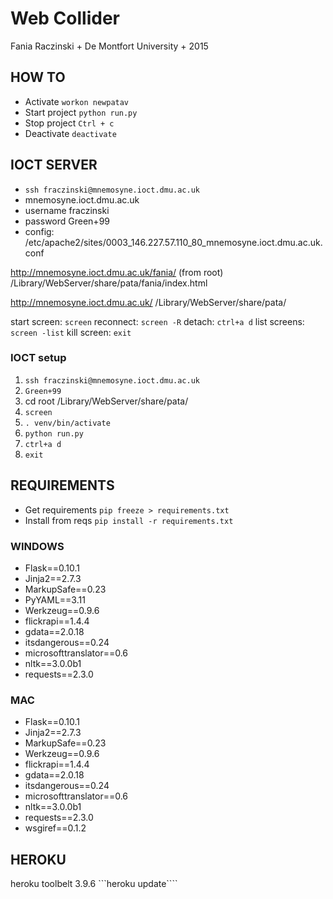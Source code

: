
# Web Collider

Fania Raczinski + De Montfort University + 2015

## HOW TO

- Activate ```workon newpatav```
- Start project ```python run.py```
- Stop project ```Ctrl + c```
- Deactivate ```deactivate```


## IOCT SERVER
- ```ssh fraczinski@mnemosyne.ioct.dmu.ac.uk```
- mnemosyne.ioct.dmu.ac.uk
- username fraczinski
- password Green+99
- config: /etc/apache2/sites/0003_146.227.57.110_80_mnemosyne.ioct.dmu.ac.uk.conf

http://mnemosyne.ioct.dmu.ac.uk/fania/
(from root)
/Library/WebServer/share/pata/fania/index.html

http://mnemosyne.ioct.dmu.ac.uk/
/Library/WebServer/share/pata/

start screen: ```screen```
reconnect: ```screen -R```
detach:	```ctrl+a d```
list screens: ```screen -list```
kill screen: ```exit```

### IOCT setup

1. ```ssh fraczinski@mnemosyne.ioct.dmu.ac.uk```
2. ```Green+99```
3. cd root /Library/WebServer/share/pata/
4. ```screen```
5. ```. venv/bin/activate```
6. ```python run.py```
7. ```ctrl+a d```
8. ```exit```


## REQUIREMENTS

- Get requirements ```pip freeze > requirements.txt```
- Install from reqs ```pip install -r requirements.txt```

### WINDOWS

- Flask==0.10.1
- Jinja2==2.7.3
- MarkupSafe==0.23
- PyYAML==3.11
- Werkzeug==0.9.6
- flickrapi==1.4.4
- gdata==2.0.18
- itsdangerous==0.24
- microsofttranslator==0.6
- nltk==3.0.0b1
- requests==2.3.0

### MAC

- Flask==0.10.1
- Jinja2==2.7.3
- MarkupSafe==0.23
- Werkzeug==0.9.6
- flickrapi==1.4.4
- gdata==2.0.18
- itsdangerous==0.24
- microsofttranslator==0.6
- nltk==3.0.0b1
- requests==2.3.0
- wsgiref==0.1.2

## HEROKU

heroku toolbelt 3.9.6
```heroku update````

